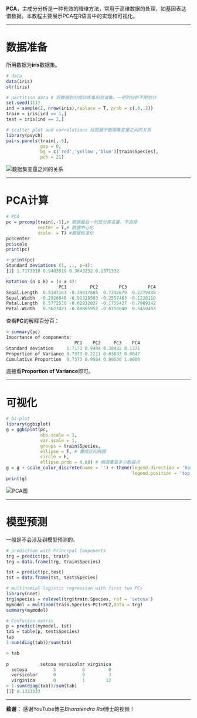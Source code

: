 **PCA**，主成分分析是一种有效的降维方法，常用于高维数据的处理，如基因表达谱数据。本教程主要展示PCA在R语言中的实现和可视化。

---

# 数据准备

所用数据为**iris**数据集。

```R
# data
data(iris)
str(iris)

# partition data # 将数据划分成训练集和测试集，一把的分析不用划分
set.seed(111)
ind = sample(2, nrow(iris),replace = T, prob = c(.8,.2))
train = iris[ind == 1,]
test = iris[ind == 2,]

# scatter plot and correlations 绘图展示数据集变量之间的关系
library(psych)
pairs.panels(train[,-5],
             gap = 0,
             bg = c('red','yellow','blue')[train$Species],
             pch = 21)
```

![数据集变量之间的关系](https://github.com/lixiang117423/R/raw/master/MachineLearning/PCA/figures/2.png)

---

# PCA计算

```R
# PCA
pc = prcomp(train[,-5],# 数据最后一列是分类变量，不选择
            center = T,# 数据中心化
            scale. = T) #数据标准化
pc$center
pc$scale
print(pc)

> print(pc)
Standard deviations (1, .., p=4):
[1] 1.7173318 0.9403519 0.3843232 0.1371332

Rotation (n x k) = (4 x 4):
                    PC1         PC2        PC3        PC4
Sepal.Length  0.5147163 -0.39817685  0.7242679  0.2279438
Sepal.Width  -0.2926048 -0.91328503 -0.2557463 -0.1220110
Petal.Length  0.5772530 -0.02932037 -0.1755427 -0.7969342
Petal.Width   0.5623421 -0.08065952 -0.6158040  0.5459403
```

查看**PC**的解释百分百：

```R
> summary(pc)
Importance of components:
                          PC1    PC2     PC3    PC4
Standard deviation     1.7173 0.9404 0.38432 0.1371
Proportion of Variance 0.7373 0.2211 0.03693 0.0047
Cumulative Proportion  0.7373 0.9584 0.99530 1.0000
```

直接看**Proportion of Variance**即可。

---

# 可视化

```R
# bi-plot
library(ggbiplot)
g = ggbiplot(pc,
             obs.scale = 1,
             var.scale = 1,
             groups = train$Species,
             ellipse = T, # 置信区间椭圆
             circle = F,
             ellipse.prob = 0.68) # 椭圆覆盖多少数据点
g = g + scale_color_discrete(name = '') + theme(legend.direction = 'horizontal',
                                                legend.position = 'top')
print(g)
```

![PCA图](https://github.com/lixiang117423/R/raw/master/MachineLearning/PCA/figures/4.png)

---

# 模型预测

一般是不会涉及到模型预测的。

```R
# prediction with Principal Components
trg = predict(pc, train)
trg = data.frame(trg, train$Species)

tst = predict(pc,test)
tst = data.frame(tst, test$Species)

# multinomial logistic regression with first two PCs
library(nnet)
trg$species = relevel(trg$train.Species, ref = 'setosa')
mymodel = multinom(train.Species~PC1+PC2,data = trg)
summary(mymodel)

# Confusion matrix
p = predict(mymodel, tst)
tab = table(p, test$Species)
tab
1-sum(diag(tab))/sum(tab)
```

```R
> tab
            
p            setosa versicolor virginica
  setosa          5          0         0
  versicolor      0          9         3
  virginica       0          1        12
> 1-sum(diag(tab))/sum(tab)
[1] 0.1333333
```

---

**致谢：**
感谢YouTube博主*Bharatendra Rai*博士的视频！